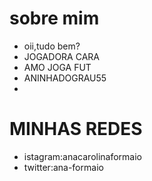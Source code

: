 # sobre mim
- oii,tudo bem?
- JOGADORA CARA
- AMO JOGA FUT 
- ANINHADOGRAU55
- 
# MINHAS REDES
- istagram:anacarolinaformaio
- twitter:ana-formaio

